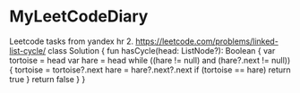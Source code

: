# MyLeetCodeDiary
Leetcode tasks from yandex hr
2. https://leetcode.com/problems/linked-list-cycle/
class Solution {
    fun hasCycle(head: ListNode?): Boolean {
        var tortoise = head
        var hare = head
        while ((hare != null) and (hare?.next != null)) {
            tortoise = tortoise?.next
            hare = hare?.next?.next
            if (tortoise == hare) return true
        }
        return false
    }
}
